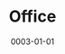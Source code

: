 ---
title: Office
date: 0003-01-01
ico: mdi:desktop-tower
color: red-400
hardware:
  - type: Display 1
    name: Spectrum › OLED
    sub:
      - 27"
      - 240Hz
    link: https://intl.dough.tech/products/spectrum-oled-qhd-240hz-gaming-monitor-es07e2d
  - type: Display 2
    name: LG › 27GL83A-B
    sub:
      - 27"
      - 144Hz
    link: https://amazon.com/dp/B07YGZL8XF?tag=qrayg-20
  - type: Speakers
    name: Audioengine › A2+
    sub:
      - + S6 Sub
    link: https://amazon.com/dp/B07MYW4Q8S?tag=qrayg-20
  - type: Headphones
    name: Bowers & Wilkins › PX-7
    sub:
      - Over Ear
    link: https://amazon.com/dp/B07WK6SGZC?tag=qrayg-20
  - type: Cam
    name: Insta360 › Link
    sub:
      - USB
      - AI
    link: https://amazon.com/dp/B0B826KS4B?tag=qrayg-20
  # - type: Cam
  #   name: Opal › AI Webcam
  #   sub:
  #     - USB
  #     - Black
  #   link: https://opalcamera.com/
  # - type: Cam
  #   name: Lumina › AI Webcam
  #   sub:
  #     - USB
  #     - Atomic Grey
  #   link: https://amazon.com/dp/B09T74FDVJ?tag=qrayg-20
  - type: USB Switch
    name: UGreen › USB3 Switch
    sub:
      - 4x USB3
      - Mac ↔ PC
    link: https://amazon.com/dp/B01N6GD9JO?tag=qrayg-20
  - type: Misc
    name: LaMetric › Sky
    sub:
      - Smart Lighting
    link: https://lametric.com/en-US/sky/
  - type: Misc
    name: LaMetric › Time
    sub:
      - Smart Clock
    link: https://amazon.com/dp/B01IVTVK3W?tag=qrayg-20
  - type: NAS
    name: Synology › DS620slim
    sub:
      - 6 Bays
      - 2 TB
    link: https://amazon.com/dp/B07V6CC4M2?tag=qrayg-20
  # - type: NAS
  #   name: Synology › DS416slim
  #   sub:
  #     - 4 Bays
  #     - 2 TB
  #   link: https://amazon.com/dp/B00LB0E9B4?tag=qrayg-20
  - type: Chair
    name: HINOMI › H1 Classic #Steelcase › Reply Mesh
    sub:
      #- Gray
      - Black
    link: https://hinomi.co/products/hinomi-h1-classic-ergonomic-office-chair
---